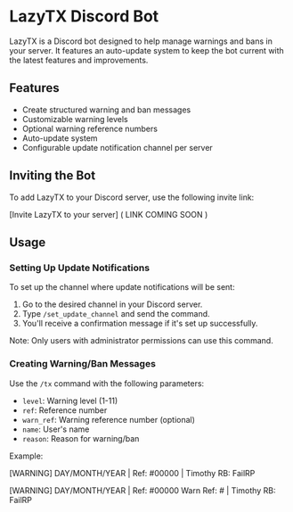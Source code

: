 # LazyTX Discord Bot

LazyTX is a Discord bot designed to help manage warnings and bans in your server. It features an auto-update system to keep the bot current with the latest features and improvements.

## Features

- Create structured warning and ban messages
- Customizable warning levels
- Optional warning reference numbers
- Auto-update system
- Configurable update notification channel per server

## Inviting the Bot

To add LazyTX to your Discord server, use the following invite link:

[Invite LazyTX to your server] ( LINK COMING SOON )

## Usage

### Setting Up Update Notifications

To set up the channel where update notifications will be sent:

1. Go to the desired channel in your Discord server.
2. Type `/set_update_channel` and send the command.
3. You'll receive a confirmation message if it's set up successfully.

Note: Only users with administrator permissions can use this command.

### Creating Warning/Ban Messages

Use the `/tx` command with the following parameters:

- `level`: Warning level (1-11)
- `ref`: Reference number
- `warn_ref`: Warning reference number (optional)
- `name`: User's name
- `reason`: Reason for warning/ban

Example:

[WARNING] DAY/MONTH/YEAR | Ref: #00000  | Timothy RB: FailRP

[WARNING] DAY/MONTH/YEAR | Ref: #00000 Warn Ref: # | Timothy RB: FailRP
